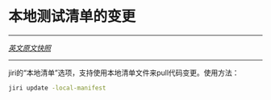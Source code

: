 # 本地测试清单的变更
---

[*英文原文快照*](https://github.com/fuchsia-mirror/jiri/blob/6ddcc1e3e9d9c4aba2eb0446b5b1345924c823af/HACKING.md)

---

jiri的“本地清单”选项，支持使用本地清单文件来pull代码变更。使用方法：

```sh
jiri update -local-manifest
```
